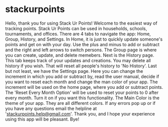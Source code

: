 # stackurpoints
Hello, thank you for using Stack Ur Points! Welcome to the easiest way of tracking points. Stack Ur Points can be used in households, schools, tournaments, and offices. There are 4 tabs to navigate the app: Home, Group, History, and Settings. In Home, it is just to quickly update someone's points and get on with your day. Use the plus and minus to add or subtract and the right and left arrows to switch persons. The Group page is where you can create, update, and delete memebers. Next is the History page. This tab keeps track of your updates and creations. You may delete all history if you wish. That will reset all people's history to 'No History'. Last but not least, we have the Settings page. Here you can change the increment in which you add or subtract by, read the user manual, decide if you want to reset each month and change the man color of your app. The increment will be used on the home page, where you add or subtract points. The 'Reset Every Month Option' will be used to reset your points to 0 after every month. Turn it on if you want this functionality. The Main Color is the theme of your app. They are all different colors. If any errors pop up or if you have any questions email the helpline at 'stackurpoints.help@gmail.com'. Thank you, and I hope your experience using this app will be pleasant. Bye!
